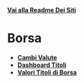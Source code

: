 **[Vai alla Readme Dei Siti](../Readme.md)**

# Borsa

- **[Cambi Valute](Cambi%20Valute)**
- **[Dashboard Titoli](Dashboard_TItoli)**
- **[Valori Titoli di Borsa](Valore%20Titoli)**
